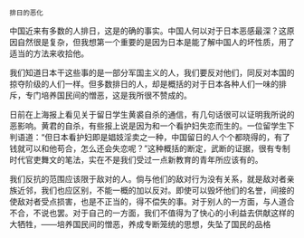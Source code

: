     排日的恶化 

   中国近来有多数的人排日，这是的确的事实。中国人何以对于日本恶感最深？这原因自然很是复杂，但我想第一个重要的是因为日本是能了解中国人的坏性质，用了适当的方法来收拾他。

   我们知道日本干这些事的是一部分军国主义的人，我们要反对他们，同反对本国的掠夺阶级的人们一样。但多数排日的人，却是概括的对于日本各种人们一味的排斥，专门培养国民间的憎恶，这是我所很不赞成的。

   日前在上海报上看见关于留日学生黄裘自杀的通信，有几句话很可以证明我所说的恶影响。黄君的自杀，有些报上说是因为和一个看护妇失恋而生的。一位留学生下判语道：“但日本看护妇即是娼妓淫卖之一种，中国留日的人个个都晓得的，有了钱就可以和他苟合，怎么还会失恋呢？”这种概括的断定，武断的证据，很有专制时代官吏舞文的笔法，实在不是我们受过一点新教育的青年所应该有的。

   我们反抗的范围应该限于敌对的人。倘与他们的敌对行为没有关系，就是敌对者亲族近邻，我们也应区别，不能一概的加以反对。即使可以毁坏他们的名誉，间接的使敌对者受点损害，也是不正当的，得不偿失的事。对于别人的一方面，与人道合不合，不说也罢。对于自己的一方面，我们不值得为了快心的小利益去供献这样的大牺牲，——培养国民间的憎恶，养成专断笼统的思想，失坠了国民的品格

